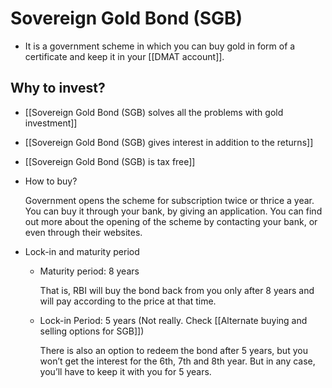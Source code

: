 # Sovereign Gold Bond (SGB)

- It is a government scheme in which you can buy gold in form of a certificate and keep it in your [[DMAT account]].

## Why to invest?

- [[Sovereign Gold Bond (SGB) solves all the problems with gold investment]]
- [[Sovereign Gold Bond (SGB) gives interest in addition to the returns]]
- [[Sovereign Gold Bond (SGB) is tax free]]

- How to buy?

    Government opens the scheme for subscription twice or thrice a year. You can buy it through your bank, by giving an application. You can find out more about the opening of the scheme by contacting your bank, or even through their websites.

- Lock-in and maturity period
  - Maturity period: 8 years

    That is, RBI will buy the bond back from you only after 8 years and will pay according to the price at that time.

  - Lock-in Period: 5 years (Not really. Check [[Alternate buying and selling options for SGB]])

    There is also an option to redeem the bond after 5 years, but you won’t get the interest for the 6th, 7th and 8th year.
    But in any case, you’ll have to keep it with you for 5 years.
